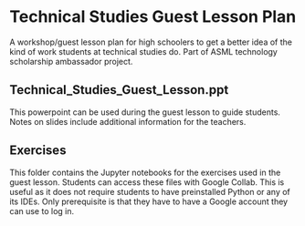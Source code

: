 # Technical Studies Guest Lesson Plan
A workshop/guest lesson plan for high schoolers to get a better idea of the kind of work students at technical studies do. Part of ASML technology scholarship ambassador project.


## Technical_Studies_Guest_Lesson.ppt
This powerpoint can be used during the guest lesson to guide students. Notes on slides include additional information for the teachers.

## Exercises
This folder contains the Jupyter notebooks for the exercises used in the guest lesson. Students can access these files with Google Collab. This is useful as it does not require students to have preinstalled Python or any of its IDEs. Only prerequisite is that they have to have a Google account they can use to log in.

